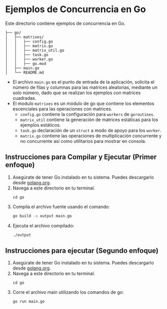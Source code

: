 # Ejemplos de Concurrencia en Go

Este directorio contiene ejemplos de concurrencia en Go.

```
├── go/
│   ├── matrixes/
│   │   ├── config.go
│   │   ├── matrix.go
│   │   ├── matrix_util.go
│   │   ├── task.go
│   │   ├── worker.go
│   │   ├── go.mod
│   ├── main.go
│   └── README.md
```
- El archivo `main.go` es el punto de entrada de la aplicación, solicita el número de filas y columnas para las matrices aleatorias, mediante un solo número, dado que se realizan los ejemplos con matrices cuadradas. 
- El modulo `matrixes` es un módulo de go que contiene los elementos escenciales para las operaciones con matrices. 
    - `config.go` contiene la configuración para `workers` de `goroutines`. 
    - `matrix_util` contiene la generación de matrices estáticas para los ejemplos estáticos. 
    - `task.go` declaración de un `struct` a modo de apoyo para los `worker`. 
    - `matrix.go` contiene las operaciones de multiplicación concurrente y no concurrente así como utilitarios para mostrar en consola. 

## Instrucciones para Compilar y Ejecutar (Primer enfoque)

1. Asegúrate de tener Go instalado en tu sistema. Puedes descargarlo desde [golang.org](https://golang.org/).
2. Navega a este directorio en tu terminal.
    ```
    cd go
    ```
3. Compila el archivo fuente usando el comando:
   ```sh
   go build -o output main.go
   ```
4. Ejecuta el archivo compilado:
   ```sh
   ./output
   ```

## Instrucciones para ejecutar (Segundo enfoque)

1. Asegúrate de tener Go instalado en tu sistema. Puedes descargarlo desde [golang.org](https://golang.org/).
2. Navega a este directorio en tu terminal.
    ```
    cd go
    ```
3. Corre el archivo main utilizando los comandos de go:
   ```sh
   go run main.go
   ```
